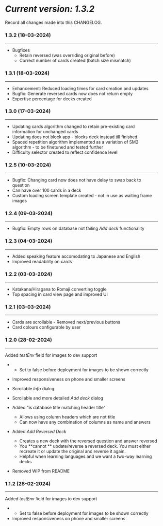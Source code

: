 # *Current version: 1.3.2*

Record all changes made into this CHANGELOG.

### 1.3.2 (18-03-2024)

---

* Bugfixes
  * Retain reversed (was overriding original before)
  * Correct number of cards created (batch size mismatch)

### 1.3.1 (18-03-2024)

---

* Enhancement: Reduced loading times for card creation and updates
* Bugfix: Generate reversed cards now does not return empty
* Expertise percentage for decks created

### 1.3.0 (17-03-2024)

---

* Updating cards algorithm changed to retain pre-existing card information for unchanged cards
* Updating does not block app - blocks deck instead till finished
* Spaced repetition algorithm implemented as a variation of SM2 algorithm - to be finetuned and tested further
* Difficulty selector created to reflect confidence level

### 1.2.5 (10-03-2024)

---

* Bugfix: Changing card now does not have delay to swap back to question
* Can have over 100 cards in a deck
* Custom loading screen template created - not in use as waiting frame images

### 1.2.4 (09-03-2024)

---

* Bugfix: Empty rows on database not failing *Add deck* functionality

### 1.2.3 (04-03-2024)

---

* Added speaking feature accomodating to Japanese and English
* Improved readability on cards

### 1.2.2 (03-03-2024)

---

* Katakana/Hiragana to Romaji converting toggle
* Top spacing in card view page and improved UI

### 1.2.1 (03-03-2024)

---

* Cards are scrollable  - Removed next/previous buttons
* Card colours configurable by user

### **1.2.0 (28-02-2024)**

---

Added *testEnv* field for images to dev support

* * Set to false before deployment for images to be shown correctly
* Improved responsiveness on phone and smaller screens
* Scrollable *Info* dialog
* Scrollable and more detailed *Add deck* dialog
* Added "is database title matching header title"

  * Allows using column headers which are not title
  * Can now have any combination of columns as name and answers
* Added *Add Reversed Deck*

  * Creates a new deck with the reversed question and answer reversed
  * You **cannot ** update/reverse a reversed deck. You must either recreate it or update the original and reverse it again.
  * Helpful when learning languages and we want a two-way learning decks
* Removed WIP from README

### **1.1.2 (28-02-2024)**

---

Added *testEnv* field for images to dev support

* * Set to false before deployment for images to be shown correctly
* Improved responsiveness on phone and smaller screens
